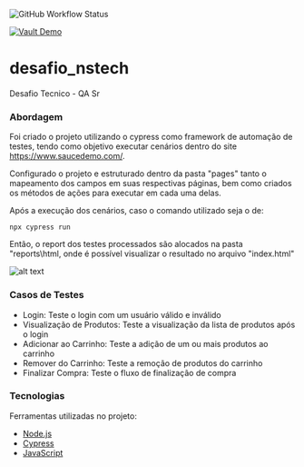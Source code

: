 ![GitHub Workflow Status](https://img.shields.io/github/actions/workflow/status/vilsonjunior/desafio_nstech/workflows/npm-publish-github-packages.yml?branch=main)

[![Vault Demo](https://github.com/vilsonjunior/desafio_nstech/workflows/npm-publish-github-packages.yml/badge.svg)](https://github.com/vilsonjunior/desafio_nstech/workflows/npm-publish-github-packages.yml)



<!-- https://img.shields.io/github/actions/workflow/status/<user>/<repo>/npm-publish-github-packages.yml?branch=main -->

# desafio_nstech
Desafio Tecnico - QA Sr

### Abordagem

 Foi criado o projeto utilizando o cypress como framework de automação de testes, tendo como objetivo executar cenários dentro do site https://www.saucedemo.com/.

 Configurado o projeto e estruturado dentro da pasta "pages" tanto o mapeamento dos campos em suas respectivas páginas, bem como criados os métodos de ações para executar em cada uma delas.

 Após a execução dos cenários, caso o comando utilizado seja o de:

 ```npx cypress run```

 Então, o report dos testes processados são alocados na pasta "reports\html, onde é possível visualizar o resultado no arquivo "index.html"

![alt text](image.png)


### Casos de Testes

 - Login: Teste o login com um usuário válido e inválido
 - Visualização de Produtos: Teste a visualização da lista de produtos após o login
 - Adicionar ao Carrinho: Teste a adição de um ou mais produtos ao carrinho
 - Remover do Carrinho: Teste a remoção de produtos do carrinho
 - Finalizar Compra: Teste o fluxo de finalização de compra

### Tecnologias

Ferramentas utilizadas no projeto:

- [Node.js](https://nodejs.org/en/)
- [Cypress](https://www.cypress.io/)
- [JavaScript](https://www.javascript.com/)